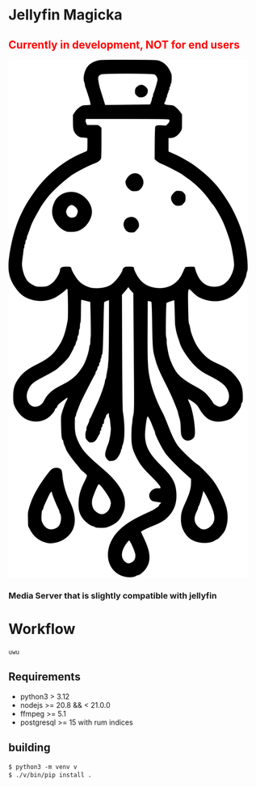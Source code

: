 # Jellyfin Magicka

## <span style='color: red;'> **Currently in development, NOT for end users** </span>

![logo by autismus maximus](logo.svg)

### Media Server that is slightly compatible with jellyfin
# Workflow

`uwu`

## Requirements

* python3 > 3.12
* nodejs >= 20.8 && < 21.0.0
* ffmpeg >= 5.1
* postgresql >= 15 with rum indices

## building


    $ python3 -m venv v
    $ ./v/bin/pip install .
